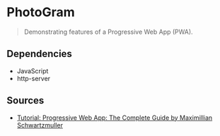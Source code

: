# PhotoGram

> Demonstrating features of a Progressive Web App (PWA).



## Dependencies

- JavaScript
- http-server


## Sources

- [Tutorial: Progressive Web App: The Complete Guide by Maximillian Schwartzmuller](https://www.udemy.com/progressive-web-app-pwa-the-complete-guide/)

